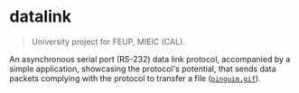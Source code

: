 # datalink

> University project for FEUP, MIEIC (CAL).

An asynchronous serial port (RS-232) data link protocol, accompanied by a simple application, showcasing the protocol's potential, that sends data packets complying with the protocol to transfer a file ([`pinguim.gif`](/pinguim.gif)).
